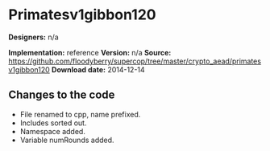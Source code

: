 # Primatesv1gibbon120

**Designers:** n/a

**Implementation:** reference
**Version:** n/a
**Source:** https://github.com/floodyberry/supercop/tree/master/crypto_aead/primatesv1gibbon120
**Download date:** 2014-12-14

## Changes to the code

* File renamed to cpp, name prefixed.
* Includes sorted out.
* Namespace added.
* Variable numRounds added.
